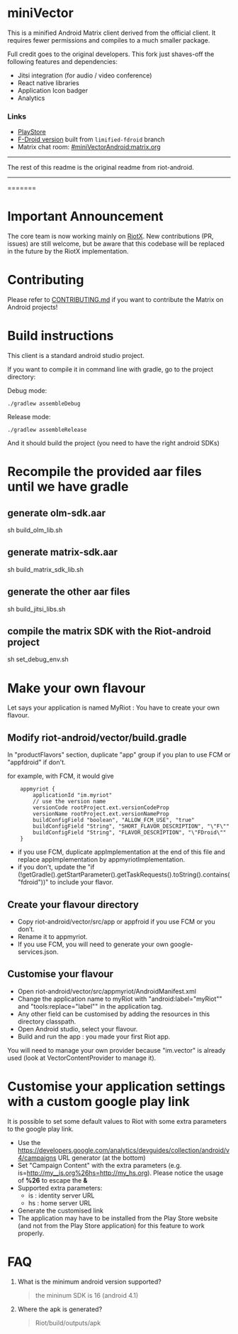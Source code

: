 miniVector
=========

 This is a minified Android Matrix client derived from the official client. It
 requires fewer permissions and compiles to a much smaller package.

 Full credit goes to the original developers. This fork just shaves-off the following features and dependencies:
   * Jitsi integration (for audio / video conference)
   * React native libraries
   * Application Icon badger
   * Analytics

### Links

* [PlayStore](https://play.google.com/store/apps/details?id=com.lavadip.miniVector)
* [F-Droid version](https://f-droid.org/packages/com.lavadip.miniVector/) built from `limified-fdroid` branch
* Matrix chat room: [#miniVectorAndroid:matrix.org](https://matrix.to/#/#miniVectorAndroid:matrix.org)

-----

 The rest of this readme is the original readme from riot-android.

-----

=======

Important Announcement
======================

The core team is now working mainly on [RiotX](https://github.com/vector-im/riotX-android). New contributions (PR, issues) are still welcome, but be aware that this codebase will be replaced in the future by the RiotX implementation.

Contributing
============

Please refer to [CONTRIBUTING.md](https://github.com/vector-im/riot-android/blob/develop/CONTRIBUTING.md) if you want to contribute the Matrix on Android projects!

Build instructions
==================

This client is a standard android studio project.

If you want to compile it in command line with gradle, go to the project directory:

Debug mode:

`./gradlew assembleDebug`

Release mode:

`./gradlew assembleRelease`

And it should build the project (you need to have the right android SDKs)

Recompile the provided aar files until we have gradle
======================================================

generate olm-sdk.aar
--------------------

sh build_olm_lib.sh

generate matrix-sdk.aar
----------------------

sh build_matrix_sdk_lib.sh

generate the other aar files
----------------------

sh build_jitsi_libs.sh

compile the matrix SDK with the Riot-android project
----------------------

sh set_debug_env.sh

Make your own flavour
=====================

Let says your application is named MyRiot : You have to create your own flavour.

Modify riot-android/vector/build.gradle
---------------------------------------

In "productFlavors" section, duplicate "app" group if you plan to use FCM or "appfdroid" if don't.

for example, with FCM, it would give

```
    appmyriot {
        applicationId "im.myriot"
        // use the version name
        versionCode rootProject.ext.versionCodeProp
        versionName rootProject.ext.versionNameProp
        buildConfigField "boolean", "ALLOW_FCM_USE", "true"
        buildConfigField "String", "SHORT_FLAVOR_DESCRIPTION", "\"F\""
        buildConfigField "String", "FLAVOR_DESCRIPTION", "\"FDroid\""
    }
```

- if you use FCM, duplicate appImplementation at the end of this file and replace appImplementation by appmyriotImplementation.
- if you don't, update the "if (!getGradle().getStartParameter().getTaskRequests().toString().contains("fdroid"))" to include your flavor.

Create your flavour directory
-----------------------------

- Copy riot-android/vector/src/app or appfroid if you use FCM or you don’t.
- Rename it to appmyriot.
- If you use FCM, you will need to generate your own google-services.json.

Customise your flavour
----------------------

- Open riot-android/vector/src/appmyriot/AndroidManifest.xml
- Change the application name to myRiot with "android:label="myRiot"" and "tools:replace="label"" in the application tag.
- Any other field can be customised by adding the resources in this directory classpath.
- Open Android studio, select your flavour.
- Build and run the app : you made your first Riot app.

You will need to manage your own provider because "im.vector" is already used (look at VectorContentProvider to manage it).

Customise your application settings with a custom google play link
===================================================================

It is possible to set some default values to Riot with some extra parameters to the google play link.

- Use the https://developers.google.com/analytics/devguides/collection/android/v4/campaigns URL generator (at the bottom)
- Set "Campaign Content" with the extra parameters (e.g. is=http://my__is.org%26hs=http://my_hs.org). Please notice the usage of **%26** to escape the **&**
- Supported extra parameters:
   - is : identity server URL
   - hs : home server URL
- Generate the customised link
- The application may have to be installed from the Play Store website (and not from the Play Store application) for this feature to work properly.

FAQ
===

1. What is the minimum android version supported?

    > the mininum SDK is 16 (android 4.1)

2. Where the apk is generated?

	> Riot/build/outputs/apk
